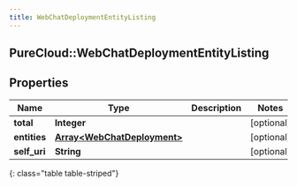 ```yaml
---
title: WebChatDeploymentEntityListing
---
```

## PureCloud::WebChatDeploymentEntityListing

## Properties

|Name | Type | Description | Notes|
|------------ | ------------- | ------------- | -------------|
| **total** | **Integer** |  | [optional] |
| **entities** | [**Array&lt;WebChatDeployment&gt;**](WebChatDeployment.html) |  | [optional] |
| **self_uri** | **String** |  | [optional] |
{: class="table table-striped"}


